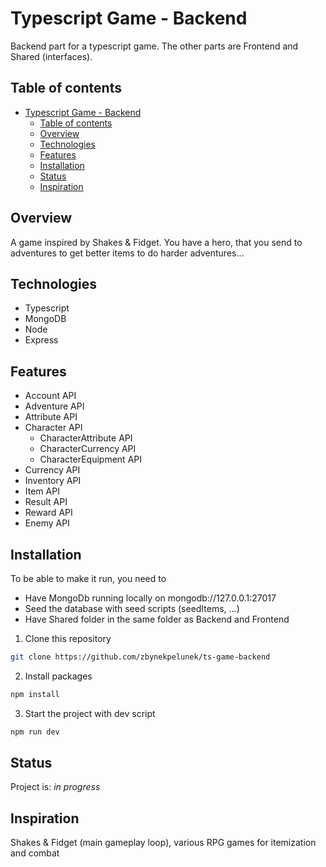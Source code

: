 # Typescript Game - Backend

Backend part for a typescript game. The other parts are Frontend and Shared (interfaces).

## Table of contents

- [Typescript Game - Backend](#typescript-game---backend)
  - [Table of contents](#table-of-contents)
  - [Overview](#overview)
  - [Technologies](#technologies)
  - [Features](#features)
  - [Installation](#installation)
  - [Status](#status)
  - [Inspiration](#inspiration)

## Overview

A game inspired by Shakes & Fidget. You have a hero, that you send to adventures to get better items to do harder adventures...

## Technologies

- Typescript
- MongoDB
- Node
- Express

## Features

- Account API
- Adventure API
- Attribute API
- Character API
  - CharacterAttribute API
  - CharacterCurrency API
  - CharacterEquipment API
- Currency API
- Inventory API
- Item API
- Result API
- Reward API
- Enemy API

## Installation

To be able to make it run, you need to

- Have MongoDb running locally on mongodb://127.0.0.1:27017
- Seed the database with seed scripts (seedItems, ...)
- Have Shared folder in the same folder as Backend and Frontend

1. Clone this repository

```bash
git clone https://github.com/zbynekpelunek/ts-game-backend
```

2. Install packages

```bash
npm install
```

3. Start the project with dev script

```bash
npm run dev
```

## Status

Project is: _in progress_

## Inspiration

Shakes & Fidget (main gameplay loop), various RPG games for itemization and combat
